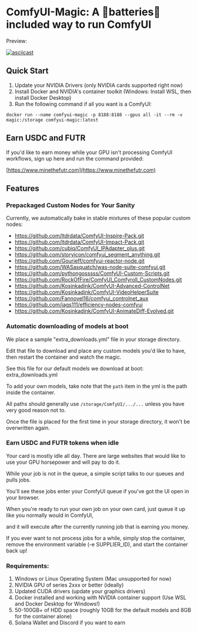# ComfyUI-Magic: A 🔋batteries🔋 included way to run ComfyUI

Preview: 

[![asciicast](https://asciinema.org/a/621943.svg)](https://asciinema.org/a/621943)

## Quick Start

1. Update your NVIDIA Drivers (only NVIDIA cards supported right now)
2. Install Docker and NVIDIA's container toolkit (Windows: Install WSL, then install Docker Desktop)
3. Run the following command if all you want is a ComfyUI: 

```
docker run --name comfyui-magic -p 8188:8188 --gpus all -it --rm -v magic:/storage comfyui-magic:latest
```

## Earn USDC and FUTR

If you'd like to earn money while your GPU isn't processing ComfyUI workflows, sign up here and run the command provided:

[https://www.minethefutr.com](https://www.minethefutr.com)


## Features

### Prepackaged Custom Nodes for Your Sanity

Currently, we automatically bake in stable mixtures of these popular custom nodes:

- https://github.com/ltdrdata/ComfyUI-Inspire-Pack.git
- https://github.com/ltdrdata/ComfyUI-Impact-Pack.git 
- https://github.com/cubiq/ComfyUI_IPAdapter_plus.git 
- https://github.com/storyicon/comfyui_segment_anything.git 
- https://github.com/Gourieff/comfyui-reactor-node.git  
- https://github.com/WASasquatch/was-node-suite-comfyui.git 
- https://github.com/pythongosssss/ComfyUI-Custom-Scripts.git
- https://github.com/RockOfFire/ComfyUI_Comfyroll_CustomNodes.git
- https://github.com/Kosinkadink/ComfyUI-Advanced-ControlNet
- https://github.com/Kosinkadink/ComfyUI-VideoHelperSuite
- https://github.com/Fannovel16/comfyui_controlnet_aux
- https://github.com/jags111/efficiency-nodes-comfyui
- https://github.com/Kosinkadink/ComfyUI-AnimateDiff-Evolved.git

### Automatic downloading of models at boot

We place a sample "extra_downloads.yml" file in your storage directory. 

Edit that file to download and place any custom models you'd like to have, then restart the container and watch the magic.

See this file for our default models we download at boot: extra_downloads.yml

To add your own models, take note that the `path` item in the yml is the path inside the container. 

All paths should generally use `/storage/ComfyUI/.../...` unless you have very good reason not to.

Once the file is placed for the first time in your storage directory, it won't be overwritten again.

### Earn USDC and FUTR tokens when idle

Your card is mostly idle all day. There are large websites that would like to use your GPU horsepower and will pay to do it.

While your job is not in the queue, a simple script talks to our queues and pulls jobs. 

You'll see these jobs enter your ComfyUI queue if you've got the UI open in your browser.

When you're ready to run your own job on your own card, just queue it up like you normally would in ComfyUI, 

and it will execute after the currently running job that is earning you money.

If you ever want to not process jobs for a while, simply stop the container, remove the environment variable (-e SUPPLIER_ID), and start the container back up!

### Requirements:

1. Windows or Linux Operating System (Mac unsupported for now)
2. NVIDIA GPU of series 2xxx or better (ideally)
3. Updated CUDA drivers (update your graphics drivers)
4. Docker installed and working with NVIDIA container support (Use WSL and Docker Desktop for Windows!)
5. 50-100GB+ of HDD space (roughly 10GB for the default models and 8GB for the container alone)
6. Solana Wallet and Discord if you want to earn
